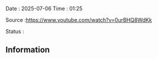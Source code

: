 Date : 2025-07-06  Time : 01:25

Source :https://www.youtube.com/watch?v=0urBHQ8WdKk

Status : 
## Information

